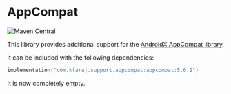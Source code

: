 # AppCompat

[![Maven Central](https://img.shields.io/maven-central/v/com.kfaraj.support.appcompat/appcompat)](https://search.maven.org/artifact/com.kfaraj.support.appcompat/appcompat)

This library provides additional support for the
[AndroidX AppCompat library](https://developer.android.com/jetpack/androidx/releases/appcompat).

It can be included with the following dependencies:

```kotlin
implementation("com.kfaraj.support.appcompat:appcompat:5.0.2")
```

It is now completely empty.
